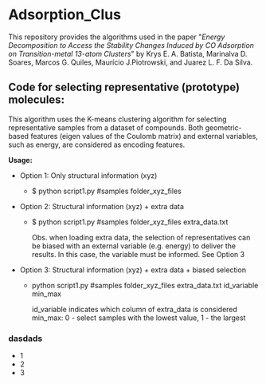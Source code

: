 # Adsorption_Clus

This repository provides the algorithms used in the paper "_Energy Decomposition to Access the Stability Changes Induced by CO Adsorption on Transition-metal 13-atom Clusters_" by Krys E. A. Batista, Marinalva D. Soares, Marcos G. Quiles, Maurício J.Piotrowski, and Juarez L. F. Da Silva. 

## Code for selecting representative (prototype) molecules:

This algorithm uses the K-means clustering algorithm for selecting representative samples from a dataset of compounds. Both geometric-based features (eigen values of the Coulomb matrix) and external variables, such as energy, are considered as encoding features.

**Usage:**

* Option 1: Only structural information (xyz)
	* $ python script1.py #samples folder_xyz_files
* Option 2: Structural information (xyz) + extra data
	* $ python script1.py #samples folder_xyz_files extra_data.txt
		
		Obs. when loading extra data, the selection of representatives can be biased with an external variable (e.g. energy) to deliver the results. In this case, the variable must be informed. See Option 3

* Option 3: Structural information (xyz) + extra data + biased selection
	* python script1.py #samples folder_xyz_files extra_data.txt id_variable min_max
		
		id_variable indicates which column of extra_data is considered
		min_max: 0 - select samples with the lowest value, 1 - the largest




### dasdads

- 1
- 2
- 3
